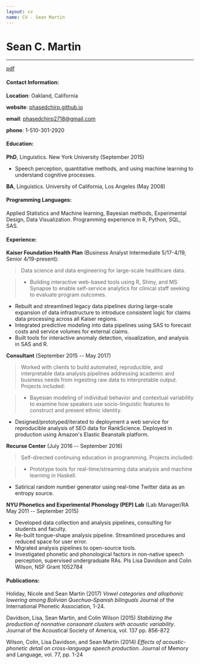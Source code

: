 ```yaml
---
layout: cv
name: CV - Sean Martin
---
```


# Sean C. Martin

-----------------------------------------
[pdf](https://phasedchirp.github.io/miscFiles/martin_resume.pdf)

#### Contact Information:
**Location**: Oakland, California

**website**: [phasedchirp.github.io](https://phasedchirp.github.io)

**email**: phasedchirp2718@gmail.com

**phone**: 1-510-301-2920  


#### Education:

 **PhD**, Linguistics. New York University (September 2015)  


* Speech perception, quantitative methods, and using machine learning to understand cognitive processes.

**BA**, Linguistics. University of California, Los Angeles (May 2008)

#### Programming Languages:

Applied Statistics and Machine learning, Bayesian methods, Experimental Design, Data Visualization.
Programming experience in R, Python, SQL, SAS.


#### Experience:

**Kaiser Foundation Health Plan** (Business Analyst Intermediate 5/17-4/19, Senior 4/19-present):

> Data science and data engineering for large-scale healthcare data.

> * Building interactive web-based tools using R, Shiny, and MS Synapse to enable self-service analytics for clinical staff seeking to evaluate program outcomes.
* Rebuilt and streamlined legacy data pipelines during large-scale expansion of data infrastructure to introduce consistent logic for claims data processing across all Kaiser regions.
* Integrated predictive modeling into data pipelines using SAS to forecast
costs and service volumes for external claims.
* Built tools for interactive anomaly detection, visualization, and analysis in SAS and R.

**Consultant** (September 2015 -- May 2017)

> Worked with clients to build automated, reproducible, and interpretable data analysis pipelines addressing academic and business needs from ingesting raw data to interpretable output. Projects included:

> * Bayesian modeling of individual behavior and contextual variability to examine how speakers use socio-linguistic features to construct and present ethnic identity.
* Designed/prototyped/iterated to deployment a web service for reproducible analysis of SEO data for RankScience. Deployed in production using Amazon's Elastic Beanstalk platform.

**Recurse Center** (July 2016 -- September 2016)

> Self-directed continuing education in programming. Projects included:

> * Prototype tools for real-time/streaming data analysis and machine learning in Haskell.
* Satirical random number generator using real-time Twitter data as an entropy source.

**NYU Phonetics and Experimental Phonology (PEP) Lab** (Lab Manager/RA May 2011 -- September 2015)

* Developed data collection and analysis pipelines, consulting for students and faculty.
* Re-built tongue-shape analysis pipeline. Streamlined procedures and reduced space for user error.
* Migrated analysis pipelines to open-source tools.
* Investigated phonetic and phonological factors in non-native speech perception, supervised undergraduate RAs. PIs Lisa Davidson and Colin Wilson, NSF Grant 1052784



#### Publications:

Holiday, Nicole and Sean Martin (2017) *Vowel categories and allophonic lowering among Bolivian Quechua–Spanish bilinguals* Journal of the International Phonetic Association, 1-24.

Davidson, Lisa, Sean Martin, and Colin Wilson (2015) *Stabilizing the production of nonnative consonant clusters with acoustic variability*. Journal of the Acoustical Society of America, vol. 137 pp. 856-872

Wilson, Colin, Lisa Davidson, and Sean Martin (2014) *Effects of acoustic-phonetic detail on cross-language speech production*. Journal of Memory and Language, vol. 77, pp. 1-24
